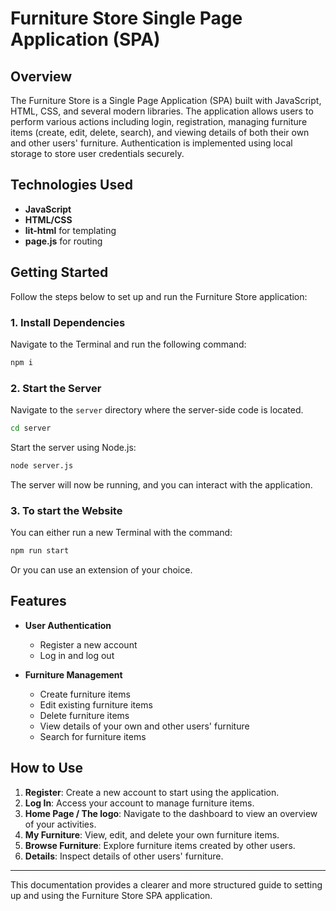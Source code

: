 # Furniture Store Single Page Application (SPA)

## Overview

The Furniture Store is a Single Page Application (SPA) built with JavaScript, HTML, CSS, and several modern libraries. The application allows users to perform various actions including login, registration, managing furniture items (create, edit, delete, search), and viewing details of both their own and other users' furniture. Authentication is implemented using local storage to store user credentials securely.

## Technologies Used

- **JavaScript**
- **HTML/CSS**
- **lit-html** for templating
- **page.js** for routing

## Getting Started

Follow the steps below to set up and run the Furniture Store application:

### 1. Install Dependencies

Navigate to the Terminal and run the following command:

```bash
npm i
```

### 2. Start the Server

Navigate to the `server` directory where the server-side code is located.

```bash
cd server
```

Start the server using Node.js:

```bash
node server.js
```

The server will now be running, and you can interact with the application.

### 3. To start the Website

You can either run a new Terminal with the command:

```bash
npm run start
```

Or you can use an extension of your choice.

## Features

- **User Authentication**
    - Register a new account
    - Log in and log out

- **Furniture Management**
    - Create furniture items
    - Edit existing furniture items
    - Delete furniture items
    - View details of your own and other users' furniture
    - Search for furniture items

## How to Use

1. **Register**: Create a new account to start using the application.
2. **Log In**: Access your account to manage furniture items.
3. **Home Page / The logo**: Navigate to the dashboard to view an overview of your activities.
4. **My Furniture**: View, edit, and delete your own furniture items.
5. **Browse Furniture**: Explore furniture items created by other users.
6. **Details**: Inspect details of other users' furniture.


---

This documentation provides a clearer and more structured guide to setting up and using the Furniture Store SPA application.
